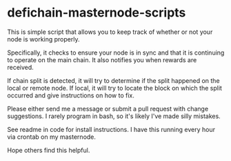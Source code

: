 # defichain-masternode-scripts

This is simple script that allows you to keep track of whether or not your node is working properly.

Specifically, it checks to ensure your node is in sync and that it is continuing to operate on the main chain.  It also notifies you when rewards are received.

If chain split is detected, it will try to determine if the split happened on the local or remote node.  If local, it will try to locate the block on which the split occurred and give instructions on how to fix.

Please either send me a message or submit a pull request with change suggestions.  I rarely program in bash, so it's likely I've made silly mistakes.

See readme in code for install instructions.  I have this running every hour via crontab on my masternode.

Hope others find this helpful.
